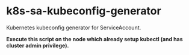 # k8s-sa-kubeconfig-generator
Kubernetes kubeconfig generator for ServiceAccount. 

**Execute this script on the node which already setup kubectl (and has cluster admin privilege).**

